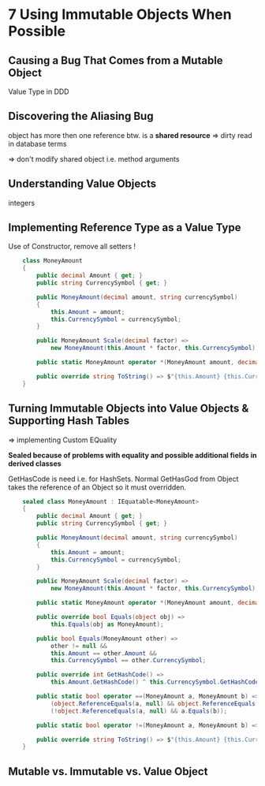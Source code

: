 # 7 Using Immutable Objects When Possible

## Causing a Bug That Comes from a Mutable Object

Value Type in DDD

## Discovering the Aliasing Bug

object has more then one reference btw. is a **shared resource** => dirty read in database terms

=> don't modify shared object i.e. method arguments

## Understanding Value Objects

integers

## Implementing Reference Type as a Value Type

Use of Constructor, remove all setters !

```C#
    class MoneyAmount
    {
        public decimal Amount { get; }
        public string CurrencySymbol { get; }

        public MoneyAmount(decimal amount, string currencySymbol)
        {
            this.Amount = amount;
            this.CurrencySymbol = currencySymbol;
        }

        public MoneyAmount Scale(decimal factor) =>
            new MoneyAmount(this.Amount * factor, this.CurrencySymbol);

        public static MoneyAmount operator *(MoneyAmount amount, decimal factor) => amount.Scale(factor);

        public override string ToString() => $"{this.Amount} {this.CurrencySymbol}";
    }
```

## Turning Immutable Objects into Value Objects & Supporting Hash Tables

=> implementing Custom EQuality

**Sealed because of problems with equality and possible additional fields in derived classes**

GetHasCode is need i.e. for HashSets. Normal GetHasGod from Object takes the reference of an Object so it must overridden.

```C#
    sealed class MoneyAmount : IEquatable<MoneyAmount>
    {
        public decimal Amount { get; }
        public string CurrencySymbol { get; }

        public MoneyAmount(decimal amount, string currencySymbol)
        {
            this.Amount = amount;
            this.CurrencySymbol = currencySymbol;
        }

        public MoneyAmount Scale(decimal factor) =>
            new MoneyAmount(this.Amount * factor, this.CurrencySymbol);

        public static MoneyAmount operator *(MoneyAmount amount, decimal factor) => amount.Scale(factor);

        public override bool Equals(object obj) =>
            this.Equals(obj as MoneyAmount);

        public bool Equals(MoneyAmount other) =>
            other != null &&
            this.Amount == other.Amount &&
            this.CurrencySymbol == other.CurrencySymbol;

        public override int GetHashCode() =>
            this.Amount.GetHashCode() ^ this.CurrencySymbol.GetHashCode();

        public static bool operator ==(MoneyAmount a, MoneyAmount b) =>
            (object.ReferenceEquals(a, null) && object.ReferenceEquals(b, null)) ||
            (!object.ReferenceEquals(a, null) && a.Equals(b));

        public static bool operator !=(MoneyAmount a, MoneyAmount b) => !(a == b);

        public override string ToString() => $"{this.Amount} {this.CurrencySymbol}";
    }
```

## Mutable vs. Immutable vs. Value Object

